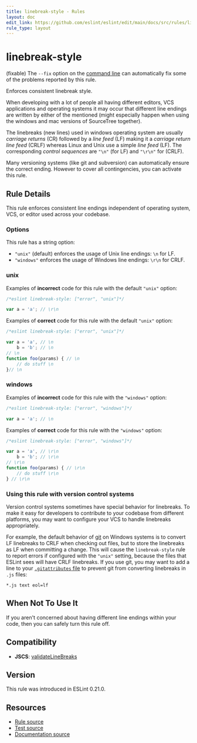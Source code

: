 ```yaml
---
title: linebreak-style - Rules
layout: doc
edit_link: https://github.com/eslint/eslint/edit/main/docs/src/rules/linebreak-style.md
rule_type: layout
---
```

<!-- Note: No pull requests accepted for this file. See README.md in the root directory for details. -->

# linebreak-style

(fixable) The `--fix` option on the [command line](../user-guide/command-line-interface#fixing-problems) can automatically fix some of the problems reported by this rule.

Enforces consistent linebreak style.

When developing with a lot of people all having different editors, VCS applications and operating systems it may occur that
different line endings are written by either of the mentioned (might especially happen when using the windows and mac versions of SourceTree together).

The linebreaks (new lines) used in windows operating system are usually _carriage returns_ (CR) followed by a _line feed_ (LF) making it a _carriage return line feed_ (CRLF)
whereas Linux and Unix use a simple _line feed_ (LF). The corresponding _control sequences_ are `"\n"` (for LF) and `"\r\n"` for (CRLF).

Many versioning systems (like git and subversion) can automatically ensure the correct ending. However to cover all contingencies, you can activate this rule.

## Rule Details

This rule enforces consistent line endings independent of operating system, VCS, or editor used across your codebase.

### Options

This rule has a string option:

* `"unix"` (default) enforces the usage of Unix line endings: `\n` for LF.
* `"windows"` enforces the usage of Windows line endings: `\r\n` for CRLF.

### unix

Examples of **incorrect** code for this rule with the default `"unix"` option:

```js
/*eslint linebreak-style: ["error", "unix"]*/

var a = 'a'; // \r\n

```

Examples of **correct** code for this rule with the default `"unix"` option:

```js
/*eslint linebreak-style: ["error", "unix"]*/

var a = 'a', // \n
    b = 'b'; // \n
// \n
function foo(params) { // \n
    // do stuff \n
}// \n
```

### windows

Examples of **incorrect** code for this rule with the `"windows"` option:

```js
/*eslint linebreak-style: ["error", "windows"]*/

var a = 'a'; // \n
```

Examples of **correct** code for this rule with the `"windows"` option:

```js
/*eslint linebreak-style: ["error", "windows"]*/

var a = 'a', // \r\n
    b = 'b'; // \r\n
// \r\n
function foo(params) { // \r\n
    // do stuff \r\n
} // \r\n
```

### Using this rule with version control systems

Version control systems sometimes have special behavior for linebreaks. To make it easy for developers to contribute to your codebase from different platforms, you may want to configure your VCS to handle linebreaks appropriately.

For example, the default behavior of [git](https://git-scm.com/) on Windows systems is to convert LF linebreaks to CRLF when checking out files, but to store the linebreaks as LF when committing a change. This will cause the `linebreak-style` rule to report errors if configured with the `"unix"` setting, because the files that ESLint sees will have CRLF linebreaks. If you use git, you may want to add a line to your [`.gitattributes` file](https://git-scm.com/docs/gitattributes) to prevent git from converting linebreaks in `.js` files:

```pt
*.js text eol=lf
```

## When Not To Use It

If you aren't concerned about having different line endings within your code, then you can safely turn this rule off.

## Compatibility

* **JSCS**: [validateLineBreaks](https://jscs-dev.github.io/rule/validateLineBreaks)

## Version

This rule was introduced in ESLint 0.21.0.

## Resources

* [Rule source](https://github.com/eslint/eslint/tree/HEAD/lib/rules/linebreak-style.js)
* [Test source](https://github.com/eslint/eslint/tree/HEAD/tests/lib/rules/linebreak-style.js)
* [Documentation source](https://github.com/eslint/eslint/tree/HEAD/docs/src/rules/linebreak-style.md)
